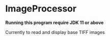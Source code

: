 # ImageProcessor

**Running this program require JDK 11 or above**

Currently to read and display base TIFF images
